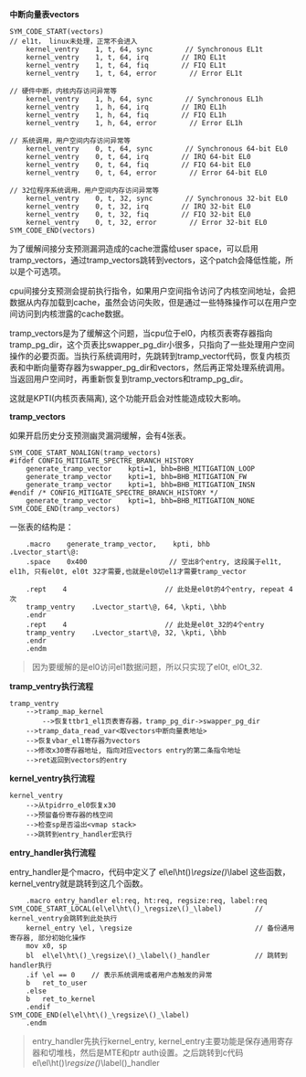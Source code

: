**中断向量表vectors**

```
SYM_CODE_START(vectors)
// el1t， linux未处理，正常不会进入
    kernel_ventry    1, t, 64, sync        // Synchronous EL1t
    kernel_ventry    1, t, 64, irq        // IRQ EL1t
    kernel_ventry    1, t, 64, fiq        // FIQ EL1t
    kernel_ventry    1, t, 64, error        // Error EL1t
    
// 硬件中断，内核内存访问异常等
    kernel_ventry    1, h, 64, sync        // Synchronous EL1h
    kernel_ventry    1, h, 64, irq        // IRQ EL1h
    kernel_ventry    1, h, 64, fiq        // FIQ EL1h
    kernel_ventry    1, h, 64, error        // Error EL1h

// 系统调用，用户空间内存访问异常等
    kernel_ventry    0, t, 64, sync        // Synchronous 64-bit EL0
    kernel_ventry    0, t, 64, irq        // IRQ 64-bit EL0
    kernel_ventry    0, t, 64, fiq        // FIQ 64-bit EL0
    kernel_ventry    0, t, 64, error        // Error 64-bit EL0

// 32位程序系统调用，用户空间内存访问异常等
    kernel_ventry    0, t, 32, sync        // Synchronous 32-bit EL0
    kernel_ventry    0, t, 32, irq        // IRQ 32-bit EL0
    kernel_ventry    0, t, 32, fiq        // FIQ 32-bit EL0
    kernel_ventry    0, t, 32, error        // Error 32-bit EL0
SYM_CODE_END(vectors)
```

为了缓解间接分支预测漏洞造成的cache泄露给user space，可以启用tramp_vectors，通过tramp_vectors跳转到vectors，这个patch会降低性能，所以是个可选项。

cpu间接分支预测会提前执行指令，如果用户空间指令访问了内核空间地址，会把数据从内存加载到cache，虽然会访问失败，但是通过一些特殊操作可以在用户空间访问到内核泄露的cache数据。

tramp_vectors是为了缓解这个问题，当cpu位于el0，内核页表寄存器指向tramp_pg_dir，这个页表比swapper_pg_dir小很多，只指向了一些处理用户空间操作的必要页面。当执行系统调用时，先跳转到tramp_vector代码，恢复内核页表和中断向量寄存器为swapper_pg_dir和vectors，然后再正常处理系统调用。当返回用户空间时，再重新恢复到tramp_vectors和tramp_pg_dir。

这就是KPTI(内核页表隔离), 这个功能开启会对性能造成较大影响。

**tramp_vectors**

如果开启历史分支预测幽灵漏洞缓解，会有4张表。

```
SYM_CODE_START_NOALIGN(tramp_vectors)
#ifdef CONFIG_MITIGATE_SPECTRE_BRANCH_HISTORY
    generate_tramp_vector    kpti=1, bhb=BHB_MITIGATION_LOOP
    generate_tramp_vector    kpti=1, bhb=BHB_MITIGATION_FW
    generate_tramp_vector    kpti=1, bhb=BHB_MITIGATION_INSN
#endif /* CONFIG_MITIGATE_SPECTRE_BRANCH_HISTORY */
    generate_tramp_vector    kpti=1, bhb=BHB_MITIGATION_NONE
SYM_CODE_END(tramp_vectors)
```

一张表的结构是：

```
    .macro    generate_tramp_vector,    kpti, bhb
.Lvector_start\@:
    .space    0x400                    // 空出8个entry, 这段属于el1t, el1h, 只有el0t, el0t 32才需要,也就是el0切el1才需要tramp_vector

    .rept    4                        // 此处是el0t的4个entry, repeat 4次
    tramp_ventry    .Lvector_start\@, 64, \kpti, \bhb
    .endr
    .rept    4                        // 此处是el0t_32的4个entry
    tramp_ventry    .Lvector_start\@, 32, \kpti, \bhb
    .endr
    .endm
```

> 因为要缓解的是el0访问el1数据问题，所以只实现了el0t, el0t_32.

**tramp_ventry执行流程**

```
tramp_ventry
    -->tramp_map_kernel
        -->恢复ttbr1_el1页表寄存器，tramp_pg_dir->swapper_pg_dir
    -->tramp_data_read_var<取vectors中断向量表地址>
    -->恢复vbar_el1寄存器为vectors
    -->修改x30寄存器地址, 指向对应vectors entry的第二条指令地址
    -->ret返回到vectors的entry
```

**kernel_ventry执行流程**

```
kernel_ventry
    -->从tpidrro_el0恢复x30
    -->预留备份寄存器的栈空间
    -->检查sp是否溢出<vmap stack>
    -->跳转到entry_handler宏执行
```

**entry_handler执行流程**

entry_handler是个macro，代码中定义了 el\el\ht\()_\regsize\()_\label 这些函数，kernel_ventry就是跳转到这几个函数。

```
	.macro entry_handler el:req, ht:req, regsize:req, label:req
SYM_CODE_START_LOCAL(el\el\ht\()_\regsize\()_\label)		// kernel_ventry会跳转到此处执行
	kernel_entry \el, \regsize								// 备份通用寄存器, 部分初始化操作
	mov	x0, sp
	bl	el\el\ht\()_\regsize\()_\label\()_handler			// 跳转到handler执行
	.if \el == 0	// 表示系统调用或者用户态触发的异常
	b	ret_to_user
	.else
	b	ret_to_kernel
	.endif
SYM_CODE_END(el\el\ht\()_\regsize\()_\label)
	.endm
```

> entry_handler先执行kernel_entry, kernel_entry主要功能是保存通用寄存器和切堆栈，然后是MTE和ptr auth设置。之后跳转到c代码el\el\ht()_\regsize()_\label()_handler
